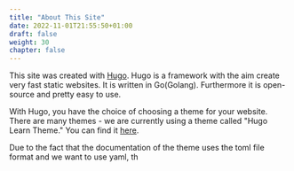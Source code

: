 ```yaml
---
title: "About This Site"
date: 2022-11-01T21:55:50+01:00
draft: false
weight: 30
chapter: false
---
```


This site was created with [Hugo](https://gohugo.io/documentation/). Hugo is a framework with the aim create very fast static websites. It is written in Go(Golang). Furthermore it is open-source and pretty easy to use. 

With Hugo, you have the choice of choosing a theme for your website. There are many themes - we are currently using a theme called "Hugo Learn Theme." You can find it [here](https://learn.netlify.app/en/basics/installation/).

Due to the fact that the documentation of the theme uses the toml file format and we want to use yaml, th
